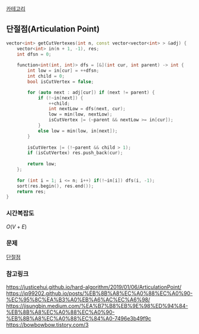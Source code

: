 [카테고리](/README.md)
## 단절점(Articulation Point)
```cpp
vector<int> getCutVertexes(int n, const vector<vector<int> > &adj) {
    vector<int> in(n + 1, -1), res;
    int dfsn = 0;
    
    function<int(int, int)> dfs = [&](int cur, int parent) -> int {
        int low = in[cur] = ++dfsn;
        int child = 0;
        bool isCutVertex = false;

        for (auto next : adj[cur]) if (next != parent) {
            if (!~in[next]) {
                ++child;
                int nextLow = dfs(next, cur);
                low = min(low, nextLow);
                isCutVertex |= (~parent && nextLow >= in[cur]);
            }
            else low = min(low, in[next]);
        }
        
        isCutVertex |= (!~parent && child > 1);
        if (isCutVertex) res.push_back(cur);
        
        return low;
    };
    
    for (int i = 1; i <= n; i++) if(!~in[i]) dfs(i, -1);
    sort(res.begin(), res.end());
    return res;
}
```
### 시간복잡도 
$O(V + E)$   

### 문제
[단절점](https://www.acmicpc.net/problem/11266)

### 참고링크
https://justicehui.github.io/hard-algorithm/2019/01/06/ArticulationPoint/   
https://ip99202.github.io/posts/%EB%8B%A8%EC%A0%88%EC%A0%90-%EC%95%8C%EA%B3%A0%EB%A6%AC%EC%A6%98/   
https://jisungbin.medium.com/%EA%B7%B8%EB%9E%98%ED%94%84-%EB%8B%A8%EC%A0%88%EC%A0%90-%EB%8B%A8%EC%A0%88%EC%84%A0-7496e3b49f9c   
https://bowbowbow.tistory.com/3